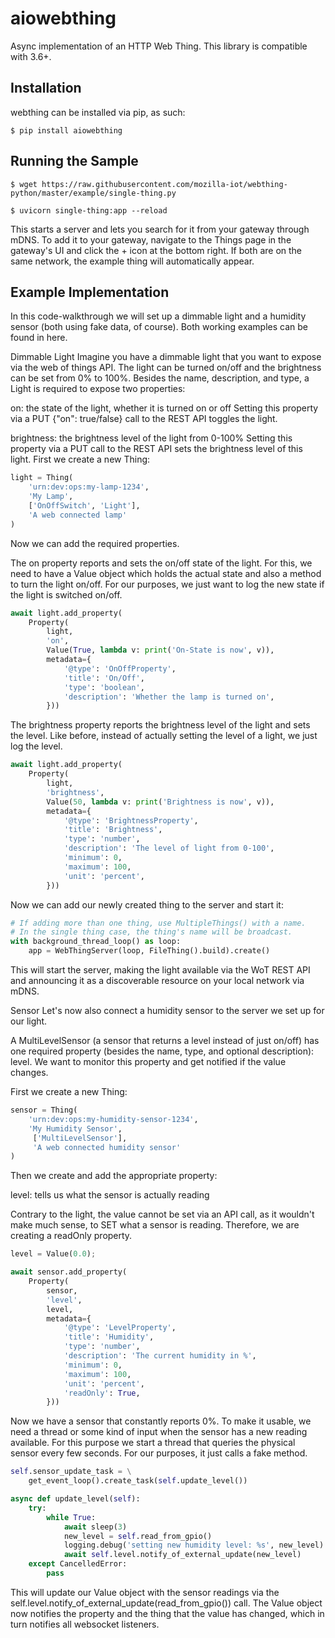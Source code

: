 # aiowebthing

Async implementation of an HTTP Web Thing. This library is compatible with 3.6+.

## Installation
webthing can be installed via pip, as such:

`$ pip install aiowebthing`

## Running the Sample
`$ wget
https://raw.githubusercontent.com/mozilla-iot/webthing-python/master/example/single-thing.py`

`$ uvicorn single-thing:app --reload`

This starts a server and lets you search for it from your gateway through mDNS. To add it to your gateway, navigate to the Things page in the gateway's UI and click the + icon at the bottom right. If both are on the same network, the example thing will automatically appear.

## Example Implementation
In this code-walkthrough we will set up a dimmable light and a humidity sensor (both using fake data, of course). Both working examples can be found in here.

Dimmable Light
Imagine you have a dimmable light that you want to expose via the web of things API. The light can be turned on/off and the brightness can be set from 0% to 100%. Besides the name, description, and type, a Light is required to expose two properties:

on: the state of the light, whether it is turned on or off
Setting this property via a PUT {"on": true/false} call to the REST API toggles
the light.

brightness: the brightness level of the light from 0-100%
Setting this property via a PUT call to the REST API sets the brightness level of this light.
First we create a new Thing:

``` python
light = Thing(
    'urn:dev:ops:my-lamp-1234',
    'My Lamp',
    ['OnOffSwitch', 'Light'],
    'A web connected lamp'
)
```
Now we can add the required properties.

The on property reports and sets the on/off state of the light. For this, we need to have a Value object which holds the actual state and also a method to turn the light on/off. For our purposes, we just want to log the new state if the light is switched on/off.

``` python
await light.add_property(
    Property(
        light,
        'on',
        Value(True, lambda v: print('On-State is now', v)),
        metadata={
            '@type': 'OnOffProperty',
            'title': 'On/Off',
            'type': 'boolean',
            'description': 'Whether the lamp is turned on',
        }))
```

The brightness property reports the brightness level of the light and sets the level. Like before, instead of actually setting the level of a light, we just log the level.

``` python
await light.add_property(
    Property(
        light,
        'brightness',
        Value(50, lambda v: print('Brightness is now', v)),
        metadata={
            '@type': 'BrightnessProperty',
            'title': 'Brightness',
            'type': 'number',
            'description': 'The level of light from 0-100',
            'minimum': 0,
            'maximum': 100,
            'unit': 'percent',
        }))
```

Now we can add our newly created thing to the server and start it:

``` python
# If adding more than one thing, use MultipleThings() with a name.
# In the single thing case, the thing's name will be broadcast.
with background_thread_loop() as loop:
    app = WebThingServer(loop, FileThing().build).create()
```

This will start the server, making the light available via the WoT REST API and announcing it as a discoverable resource on your local network via mDNS.

Sensor
Let's now also connect a humidity sensor to the server we set up for our light.

A MultiLevelSensor (a sensor that returns a level instead of just on/off) has one required property (besides the name, type, and optional description): level. We want to monitor this property and get notified if the value changes.

First we create a new Thing:

```python
sensor = Thing(
    'urn:dev:ops:my-humidity-sensor-1234',
    'My Humidity Sensor',
     ['MultiLevelSensor'],
     'A web connected humidity sensor'
)
```


Then we create and add the appropriate property:

level: tells us what the sensor is actually reading

Contrary to the light, the value cannot be set via an API call, as it wouldn't make much sense, to SET what a sensor is reading. Therefore, we are creating a readOnly property.

```python
level = Value(0.0);

await sensor.add_property(
    Property(
        sensor,
        'level',
        level,
        metadata={
            '@type': 'LevelProperty',
            'title': 'Humidity',
            'type': 'number',
            'description': 'The current humidity in %',
            'minimum': 0,
            'maximum': 100,
            'unit': 'percent',
            'readOnly': True,
        }))
```


Now we have a sensor that constantly reports 0%. To make it usable, we need a thread or some kind of input when the sensor has a new reading available. For this purpose we start a thread that queries the physical sensor every few seconds. For our purposes, it just calls a fake method.

```python
self.sensor_update_task = \
    get_event_loop().create_task(self.update_level())

async def update_level(self):
    try:
        while True:
            await sleep(3)
            new_level = self.read_from_gpio()
            logging.debug('setting new humidity level: %s', new_level)
            await self.level.notify_of_external_update(new_level)
    except CancelledError:
        pass
```


This will update our Value object with the sensor readings via the self.level.notify_of_external_update(read_from_gpio()) call. The Value object now notifies the property and the thing that the value has changed, which in turn notifies all websocket listeners.
